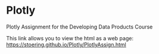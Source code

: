 # Plotly
Plotly Assignment for the Developing Data Products Course

This link allows you to view the html as a web page: https://stoering.github.io/Plotly/PlotlyAssign.html

